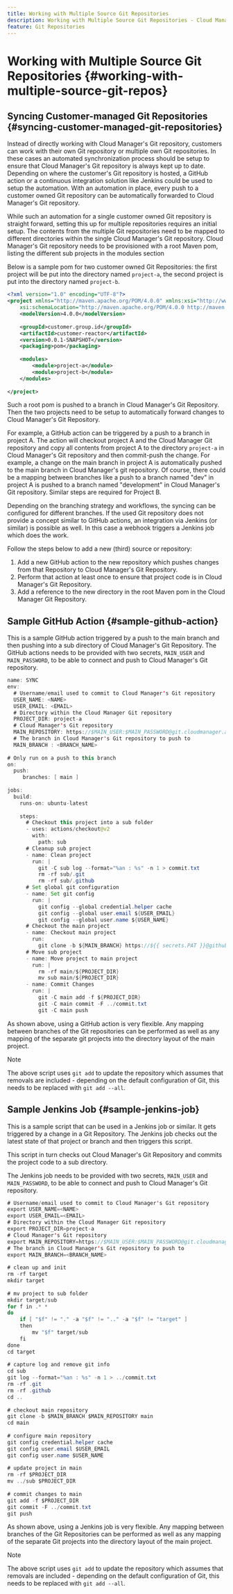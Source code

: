 ```yaml
---
title: Working with Multiple Source Git Repositories
description: Working with Multiple Source Git Repositories - Cloud Manager
feature: Git Repositories
---
```


# Working with Multiple Source Git Repositories {#working-with-multiple-source-git-repos} 


## Syncing Customer-managed Git Repositories {#syncing-customer-managed-git-repositories}

Instead of directly working with Cloud Manager's Git repository, customers can work with their own Git repository or multiple own Git repositories. In these cases an automated synchronization process should be setup to ensure that Cloud Manager's Git repository is always kept up to date. Depending on where the customer's Git repository is hosted, a GitHub action or a continuous integration solution like Jenkins could be used to setup the automation. With an automation in place, every push to a customer owned Git repository can be automatically forwarded to Cloud Manager's Git repository.

While such an automation for a single customer owned Git repository is straight forward, setting this up for multiple repositories requires an initial setup. The contents from the multiple Git repositories need to be mapped to different directories within the single Cloud Manager's Git repository.  Cloud Manager's Git repository needs to be provisioned with a root Maven pom, listing the different sub projects in the modules section 

Below is a sample pom for two customer owned Git Repositories: the first project will be put into the directory named `project-a`, the second project is put into the directory named `project-b`.

```xml
<?xml version="1.0" encoding="UTF-8"?>
<project xmlns="http://maven.apache.org/POM/4.0.0" xmlns:xsi="http://www.w3.org/2001/XMLSchema-instance"
    xsi:schemaLocation="http://maven.apache.org/POM/4.0.0 http://maven.apache.org/maven-v4_0_0.xsd">
    <modelVersion>4.0.0</modelVersion>
  
    <groupId>customer.group.id</groupId>
    <artifactId>customer-reactor</artifactId>
    <version>0.0.1-SNAPSHOT</version>
    <packaging>pom</packaging>
  
    <modules>
        <module>project-a</module>
        <module>project-b</module>
    </modules>
  
</project>
```

Such a root pom is pushed to a branch in Cloud Manager's Git Repository. Then the two projects need to be setup to automatically forward changes to Cloud Manager's Git Repository. 

For example, a GitHub action can be triggered by a push to a branch in project A. The action will checkout project A and the Cloud Manager Git repository and copy all contents from project A to the directory `project-a` in Cloud Manager's Git repository and then commit-push the change. For example, a change on the main branch in project A is automatically pushed to the main branch in Cloud Manager's git repository. Of course, there could be a mapping between branches like a push to a branch named "dev" in project A is pushed to a branch named "development" in Cloud Manager's Git repository. Similar steps are required for Project B.

Depending on the branching strategy and workflows, the syncing can be configured for different branches. If the used Git repository does not provide a concept similar to GitHub actions, an integration via Jenkins (or similar) is possible as well. In this case a webhook triggers a Jenkins job which does the work.

Follow the steps below to add a new (third) source or repository:

1. Add a new GitHub action to the new repository which pushes changes from that Repository to Cloud Manager's Git Repository.
1. Perform that action at least once to ensure that project code is in Cloud Manager's Git Repository.
1. Add a reference to the new directory in the root Maven pom in the Cloud Manager Git Repository.


## Sample GitHub Action {#sample-github-action}

This is a sample GitHub action triggered by a push to the main branch and then pushing into a sub directory of Cloud Manager's Git Repository. The GitHub actions needs to be provided with two secrets, `MAIN_USER` and `MAIN_PASSWORD`, to be able to connect and push to Cloud Manager's Git repository.

```java
name: SYNC
env:
  # Username/email used to commit to Cloud Manager's Git repository
  USER_NAME: <NAME>
  USER_EMAIL: <EMAIL>
  # Directory within the Cloud Manager Git repository
  PROJECT_DIR: project-a
  # Cloud Manager's Git repository
  MAIN_REPOSITORY: https://$MAIN_USER:$MAIN_PASSWORD@git.cloudmanager.adobe.com/<PATH>
  # The branch in Cloud Manager's Git repository to push to
  MAIN_BRANCH : <BRANCH_NAME>
 
# Only run on a push to this branch
on:
  push:
     branches: [ main ]
 
jobs:
  build:
    runs-on: ubuntu-latest
 
    steps:
      # Checkout this project into a sub folder
      - uses: actions/checkout@v2
        with:
          path: sub
      # Cleanup sub project
      - name: Clean project
        run: |
          git -C sub log --format="%an : %s" -n 1 > commit.txt
          rm -rf sub/.git
          rm -rf sub/.github
      # Set global git configuration
      - name: Set git config
        run: |
          git config --global credential.helper cache
          git config --global user.email ${USER_EMAIL}
          git config --global user.name ${USER_NAME}
      # Checkout the main project
      - name: Checkout main project
        run:
          git clone -b ${MAIN_BRANCH} https://${{ secrets.PAT }}@github.com/${MAIN_REPOSITORY}.git main 
      # Move sub project
      - name: Move project to main project
        run: |
          rm -rf main/${PROJECT_DIR} 
          mv sub main/${PROJECT_DIR}
      - name: Commit Changes
        run: |
          git -C main add -f ${PROJECT_DIR}
          git -C main commit -F ../commit.txt
          git -C main push
```

As shown above, using a GitHub action is very flexible. Any mapping between branches of the Git repositories can be performed as well as any mapping of the separate git projects into the directory layout of the main project.

>[!NOTE]
>The above script uses `git add` to update the repository which assumes that removals are included - depending on the default configuration of Git, this needs to be replaced with `git add --all`.

## Sample Jenkins Job {#sample-jenkins-job}

This is a sample script that can be used in a Jenkins job or similar. It gets triggered by a change in a Git Repository. The Jenkins job checks out the latest state of that project or branch and then triggers this script.

This script in turn checks out Cloud Manager's Git Repository and commits the project code to a sub directory.

The Jenkins job needs to be provided with two secrets, `MAIN_USER` and `MAIN_PASSWORD`, to be able to connect and push to Cloud Manager's Git repository.

```java
# Username/email used to commit to Cloud Manager's Git repository
export USER_NAME=<NAME>
export USER_EMAIL=<EMAIL>
# Directory within the Cloud Manager Git repository
export PROJECT_DIR=project-a
# Cloud Manager's Git repository
export MAIN_REPOSITORY=https://$MAIN_USER:$MAIN_PASSWORD@git.cloudmanager.adobe.com/<PATH>
# The branch in Cloud Manager's Git repository to push to
export MAIN_BRANCH=<BRANCH_NAME>
 
# clean up and init
rm -rf target
mkdir target
 
# mv project to sub folder
mkdir target/sub
for f in .* *
do
    if [ "$f" != "." -a "$f" != ".." -a "$f" != "target" ]
    then
        mv "$f" target/sub
    fi
done
cd target
 
# capture log and remove git info
cd sub
git log --format="%an : %s" -n 1 > ../commit.txt
rm -rf .git
rm -rf .github
cd ..
 
# checkout main repository
git clone -b $MAIN_BRANCH $MAIN_REPOSITORY main
cd main
 
# configure main repository
git config credential.helper cache
git config user.email $USER_EMAIL
git config user.name $USER_NAME
 
# update project in main
rm -rf $PROJECT_DIR
mv ../sub $PROJECT_DIR
 
# commit changes to main
git add -f $PROJECT_DIR
git commit -F ../commit.txt
git push
```

As shown above, using a Jenkins job is very flexible. Any mapping between branches of the Git Repositories can be performed as well as any mapping of the separate Git projects into the directory layout of the main project.

>[!NOTE]
>The above script uses `git add` to update the repository which assumes that removals are included - depending on the default configuration of Git, this needs to be replaced with `git add --all`.